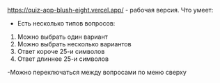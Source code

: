 https://quiz-app-blush-eight.vercel.app/ - рабочая версия.
Что умеет:

- Есть несколько типов вопросов:
1) Можно выбрать один вариант
2) Можно выбрать несколько вариантов
3) Ответ короче 25-и символов
4) Ответ длиннее 25-и символов

-Можно переключаться между вопросами по меню сверху
